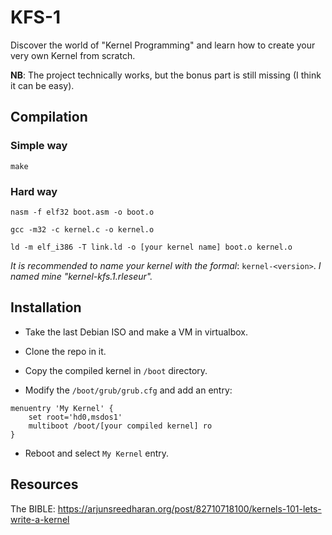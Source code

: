 # KFS-1

Discover the world of "Kernel Programming" and learn how to create your very own Kernel from scratch.

**NB**: The project technically works, but the bonus part is still missing (I think it can be easy).

## Compilation

### Simple way

``make``

### Hard way

``nasm -f elf32 boot.asm -o boot.o``

``gcc -m32 -c kernel.c -o kernel.o``

``ld -m elf_i386 -T link.ld -o [your kernel name] boot.o kernel.o``

<i>It is recommended to name your kernel with the formal</i>: ``kernel-<version>``. <i>I named mine "kernel-kfs.1.rleseur".</i>

## Installation

- Take the last Debian ISO and make a VM in virtualbox.

- Clone the repo in it.

- Copy the compiled kernel in ``/boot`` directory.

- Modify the ``/boot/grub/grub.cfg`` and add an entry:

```
menuentry 'My Kernel' {
	set root='hd0,msdos1'
	multiboot /boot/[your compiled kernel] ro
}
```

- Reboot and select ``My Kernel`` entry.

## Resources

The BIBLE: https://arjunsreedharan.org/post/82710718100/kernels-101-lets-write-a-kernel
